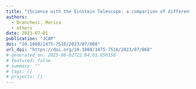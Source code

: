 ```yaml
---
title: "{Science with the Einstein Telescope: a comparison of different designs}"
authors:
  - Branchesi, Marica
  - others
date: 2023-07-01
publication: "JCAP"
doi: "10.1088/1475-7516/2023/07/068"
url_doi: "https://doi.org/10.1088/1475-7516/2023/07/068"
# generated_on: 2025-06-02T22:04:01.050150
# featured: false
# summary: ""
# tags: []
# projects: []
---
```

